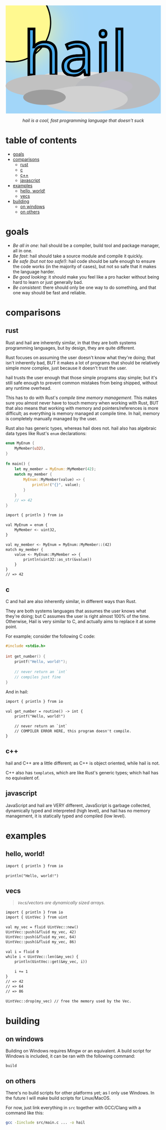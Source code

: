 <p align="center"><img src="logo.svg" align="center"/></p>
<p align="center"><i>hail is a cool, fast programming language that doesn't suck</i></p>

# table of contents
- [goals](#goals)
- [comparisons](#comparisons)
    - [rust](#rust)
    - [c](#c)
    - [c++](#c-1)
    - [javascript](#javascript)
- [examples](#examples)
    - [hello, world!](#hello-world)
    - [vecs](#vecs)
- [building](#building)
    - [on windows](#on-windows)
    - [on others](#on-others)

# goals
- *Be all in one*: hail should be a compiler, build tool and package manager, all in one.
- *Be fast*: hail should take a source module and compile it quickly.
- *Be safe (but not too safe!)*: hail code should be safe enough to ensure the code works (in the majority of cases), but not so safe that it makes the language harder.
- *Be good looking*: it should make you feel like a pro hacker without being hard to learn or just generally bad.
- *Be consistent*: there should only be one way to do something, and that one way should be fast and reliable.

# comparisons

## rust
Rust and hail are inherently similar, in that they are both systems programming languages, but by design, they are quite different.

Rust focuses on assuming the user doesn't know what they're doing; that isn't inherently bad, BUT it makes a lot of programs that should be relatively simple *more* complex, just because it doesn't trust the user.

hail trusts the user enough that those simple programs stay simple; but it's still safe enough to prevent common mistakes from being shipped, without any runtime overhead.

This has to do with Rust's *compile time memory management*.  This makes sure you almost never have to touch memory when working with Rust, BUT that also means that working with memory and pointers/references is more difficult; as everything is memory managed at compile time.  In hail, memory is completely manually managed by the user.

Rust also has generic types, whereas hail does not.  hail also has algebraic data types like Rust's `enum` declarations:

```rust
enum MyEnum {
    MyMember(u32),
}

fn main() {
    let my_member = MyEnum::MyMember(42);
    match my_member {
        MyEnum::MyMember(value) => {
            println!("{}", value);
        }
    }
    // => 42
}
```

```hail
import { println } from io

val MyEnum = enum {
    MyMember <- uint32,
}

val my_member <- MyEnum = MyEnum::MyMember::(42)
match my_member {
    value <- MyEnum::MyMember => {
        println(uint32::as_str(&value))
    }
}
// => 42
```

## c
C and hail are also inherently similar, in different ways than Rust.

They are both systems languages that assumes the user knows what they're doing; but C assumes the user is right almost 100% of the time.  Otherwise, Hail is very similar to C, and actually aims to replace it at some point.

For example; consider the following C code:

```c
#include <stdio.h>

int get_number() {
    printf("Hello, world!");

    // never return an `int`
    // compiles just fine
}
```

And in hail:

```hail
import { println } from io

val get_number = routine() -> int {
    printf("Hello, world!")

    // never return an `int`
    // COMPILER ERROR HERE, this program doesn't compile.
}
```

## c++
hail and C++ are a little different; as C++ is object oriented, while hail is not.

C++ also has `template`s, which are like Rust's generic types; which hail has no equivalent of.

## javascript
JavaScript and hail are VERY different, JavaScript is garbage collected, dynamically typed and interpreted (high level), and hail has no memory management, it is statically typed and compiled (low level).

# examples

## hello, world!
```hail
import { println } from io

println("Hello, world!")
```

## vecs
> *`Vec`s/vectors are dynamically sized arrays.*

```hail
import { println } from io
import { UintVec } from uint

val my_vec = fluid UintVec::new()
UintVec::push(&fluid my_vec, 42)
UintVec::push(&fluid my_vec, 64)
UintVec::push(&fluid my_vec, 86)

val i = fluid 0
while i < UintVec::len(&my_vec) {
    println(UintVec::get(&my_vec, i))

    i += 1
}
// => 42
// => 64
// => 86

UintVec::drop(my_vec) // free the memory used by the Vec.
```

# building

## on windows
Building on Windows requires Mingw or an equivalent.  A build script for Windows is included, it can be ran with the following command:

```batch
build
```

## on others
There's no build scripts for other platforms yet; as I only use Windows.  In the future I will make build scripts for Linux/MacOS.

For now, just link everything in `src` together with GCC/Clang with a command like this:

```sh
gcc -Iinclude src/main.c ... -o hail
```
